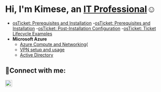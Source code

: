 <h1>Hi, I'm Kimese, an <a href="https://www.linkedin.com/in/kimese-christian-869a83202/">IT Professional</a>☺</h1>


- [osTicket: Prerequisites and Installation](https://github.com/kimchri1984osticket-prereqs)
-[osTicket: Prerequisites and Installation](https://github.com/kimchri1984osticket-prereqs)
-[osTicket: Post-Installation Configuration](https://github.com/kimchri1984/post-install-config)
-[osTicket: Ticket Lifecycle Examples](https://github.com/kimchri1984/ticket-lifecycle)
- <b>Microsoft Azure</b>
  - [Azure Compute and Networking](https://github.com/kimchri1984/azure-compute-networking){
  - [VPN setup and usage](https://github.com/kimchri1984/vpn-setup-usage)
  - [Active Directory](https://github.com/kimchri1984/active_directory)

<h2>🤳Connect with me:</h2>
 
[<img align="left" alt="Josh | LinkedIn" width="22px" src="https://cdn.jsdelivr.net/npm/simple-icons@v3/icons/linkedin.svg" />][linkedin]


[linkedin]: https://www.linkedin.com/in/kimese-christian-869a83202/
